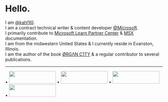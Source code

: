 # Hello.

I am [@kahl1l0](http://github.com/kahl1l0). <br>I am a contract technical writer & content developer [@Microsoft](http://mirosoft.com). <br> I primarily contribute to [Microsoft Learn Partner Center](https://learn.microsoft.com/en-us/partner-center/) & [MSX](https://review.learn.microsoft.com/en-us/seller) documentation. <br> I am from the midwestern United States & I currently reside in Evanston, Illinois. <br> I am the author of the book [ØRGΛN C1TY](http://organ.city) & a regular contributor to several publications.

----------------------------------------------------------------------
•  [<img src="https://cdn.hackernoon.com/images/ezgif.com-gif-maker%20(44).gif" width="150" height="40">](https://hackernoon.com/u/kahl1l0)  •  [<img src="https://i.pinimg.com/originals/67/71/f9/6771f973084dfd1c309cb1ef740ca10a.png" width="150" height="40">](https://hamptonu.edu)  •  [<img src="https://user-images.githubusercontent.com/115722054/264713493-ceebd7ed-24e7-43f8-918c-2a16c9ab2632.png" width="150" height="40">](https://foundation.mozilla.org/en/blog/ambassador-spotlight-kahlil-a-tech-life/)  •  [<img src=https://assets.northpark.edu/wp-content/uploads/20180731122525/NPU_Primary_RGB22-copy.png width="150" height="40">](http://northpark.edu)

